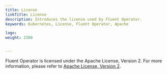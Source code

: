 ```yaml
---
title: License
linkTitle: License
description: Introduces the license used by Fluent Operator.
keywords: Kubernetes, License, Fluent Operator, Apache

logo: 
weight: 2300


---
```


Fluent Operator is licensed under the Apache License, Version 2. For more information, please refer to [Apache License, Version 2](https://www.apache.org/licenses/LICENSE-2.0).